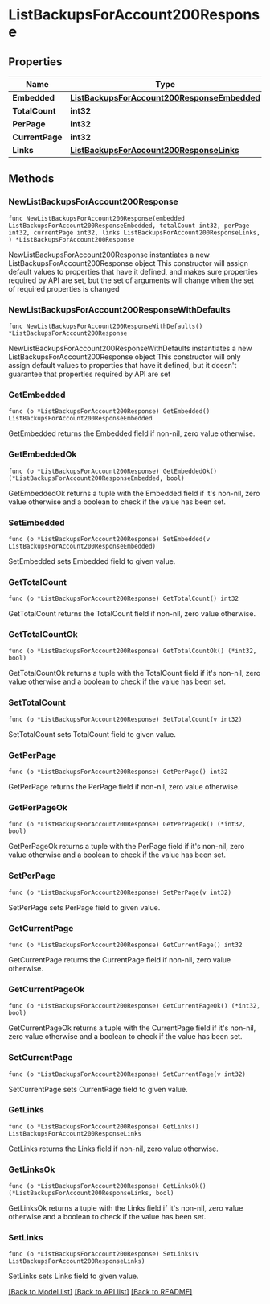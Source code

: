 # ListBackupsForAccount200Response

## Properties

Name | Type | Description | Notes
------------ | ------------- | ------------- | -------------
**Embedded** | [**ListBackupsForAccount200ResponseEmbedded**](ListBackupsForAccount200ResponseEmbedded.md) |  | 
**TotalCount** | **int32** |  | 
**PerPage** | **int32** |  | 
**CurrentPage** | **int32** |  | 
**Links** | [**ListBackupsForAccount200ResponseLinks**](ListBackupsForAccount200ResponseLinks.md) |  | 

## Methods

### NewListBackupsForAccount200Response

`func NewListBackupsForAccount200Response(embedded ListBackupsForAccount200ResponseEmbedded, totalCount int32, perPage int32, currentPage int32, links ListBackupsForAccount200ResponseLinks, ) *ListBackupsForAccount200Response`

NewListBackupsForAccount200Response instantiates a new ListBackupsForAccount200Response object
This constructor will assign default values to properties that have it defined,
and makes sure properties required by API are set, but the set of arguments
will change when the set of required properties is changed

### NewListBackupsForAccount200ResponseWithDefaults

`func NewListBackupsForAccount200ResponseWithDefaults() *ListBackupsForAccount200Response`

NewListBackupsForAccount200ResponseWithDefaults instantiates a new ListBackupsForAccount200Response object
This constructor will only assign default values to properties that have it defined,
but it doesn't guarantee that properties required by API are set

### GetEmbedded

`func (o *ListBackupsForAccount200Response) GetEmbedded() ListBackupsForAccount200ResponseEmbedded`

GetEmbedded returns the Embedded field if non-nil, zero value otherwise.

### GetEmbeddedOk

`func (o *ListBackupsForAccount200Response) GetEmbeddedOk() (*ListBackupsForAccount200ResponseEmbedded, bool)`

GetEmbeddedOk returns a tuple with the Embedded field if it's non-nil, zero value otherwise
and a boolean to check if the value has been set.

### SetEmbedded

`func (o *ListBackupsForAccount200Response) SetEmbedded(v ListBackupsForAccount200ResponseEmbedded)`

SetEmbedded sets Embedded field to given value.


### GetTotalCount

`func (o *ListBackupsForAccount200Response) GetTotalCount() int32`

GetTotalCount returns the TotalCount field if non-nil, zero value otherwise.

### GetTotalCountOk

`func (o *ListBackupsForAccount200Response) GetTotalCountOk() (*int32, bool)`

GetTotalCountOk returns a tuple with the TotalCount field if it's non-nil, zero value otherwise
and a boolean to check if the value has been set.

### SetTotalCount

`func (o *ListBackupsForAccount200Response) SetTotalCount(v int32)`

SetTotalCount sets TotalCount field to given value.


### GetPerPage

`func (o *ListBackupsForAccount200Response) GetPerPage() int32`

GetPerPage returns the PerPage field if non-nil, zero value otherwise.

### GetPerPageOk

`func (o *ListBackupsForAccount200Response) GetPerPageOk() (*int32, bool)`

GetPerPageOk returns a tuple with the PerPage field if it's non-nil, zero value otherwise
and a boolean to check if the value has been set.

### SetPerPage

`func (o *ListBackupsForAccount200Response) SetPerPage(v int32)`

SetPerPage sets PerPage field to given value.


### GetCurrentPage

`func (o *ListBackupsForAccount200Response) GetCurrentPage() int32`

GetCurrentPage returns the CurrentPage field if non-nil, zero value otherwise.

### GetCurrentPageOk

`func (o *ListBackupsForAccount200Response) GetCurrentPageOk() (*int32, bool)`

GetCurrentPageOk returns a tuple with the CurrentPage field if it's non-nil, zero value otherwise
and a boolean to check if the value has been set.

### SetCurrentPage

`func (o *ListBackupsForAccount200Response) SetCurrentPage(v int32)`

SetCurrentPage sets CurrentPage field to given value.


### GetLinks

`func (o *ListBackupsForAccount200Response) GetLinks() ListBackupsForAccount200ResponseLinks`

GetLinks returns the Links field if non-nil, zero value otherwise.

### GetLinksOk

`func (o *ListBackupsForAccount200Response) GetLinksOk() (*ListBackupsForAccount200ResponseLinks, bool)`

GetLinksOk returns a tuple with the Links field if it's non-nil, zero value otherwise
and a boolean to check if the value has been set.

### SetLinks

`func (o *ListBackupsForAccount200Response) SetLinks(v ListBackupsForAccount200ResponseLinks)`

SetLinks sets Links field to given value.



[[Back to Model list]](../README.md#documentation-for-models) [[Back to API list]](../README.md#documentation-for-api-endpoints) [[Back to README]](../README.md)


